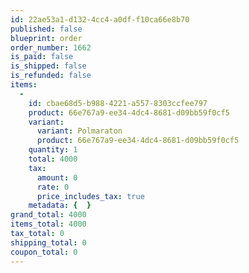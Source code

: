 ```yaml
---
id: 22ae53a1-d132-4cc4-a0df-f10ca66e8b70
published: false
blueprint: order
order_number: 1662
is_paid: false
is_shipped: false
is_refunded: false
items:
  -
    id: cbae68d5-b988-4221-a557-8303ccfee797
    product: 66e767a9-ee34-4dc4-8681-d09bb59f0cf5
    variant:
      variant: Polmaraton
      product: 66e767a9-ee34-4dc4-8681-d09bb59f0cf5
    quantity: 1
    total: 4000
    tax:
      amount: 0
      rate: 0
      price_includes_tax: true
    metadata: {  }
grand_total: 4000
items_total: 4000
tax_total: 0
shipping_total: 0
coupon_total: 0
---
```

